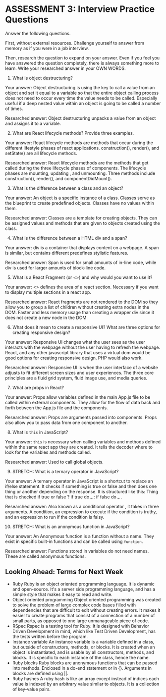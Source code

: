 # ASSESSMENT 3: Interview Practice Questions

Answer the following questions.

First, without external resources. Challenge yourself to answer from memory as if you were in a job interview.

Then, research the question to expand on your answer. Even if you feel you have answered the question completely, there is always something more to learn. Write your researched answer in your OWN WORDS.


1. What is object destructuring?

  Your answer:
  Object destructuring is using the key to call a value from an object and set it equal to a variable so that the entire object calling process does not need to occur every time the value needs to be called.  Especially useful if a deep nested value within an object is going to be called a number of times.

  Researched answer:
  Object destructuring unpacks a value from an object and assigns it to a variable.


2. What are React lifecycle methods? Provide three examples.

  Your answer:
  React lifecycle methods are methods that occur during the different lifestyle phases of react applications.  construction(), render(), and setState() are all lifecycle methods.


  Researched answer:
  React lifecycle methods are the methods that get called during the three lifecycle phases of components.  The lifecycle phases are mounting, updating , and unmounting.  Three methods include construction(), render(), and componentDidMount().


3. What is the difference between a class and an object?

  Your answer:
  An object is a specific instance of a class. Classes serve as the blueprint to create predefined objects. Classes have no values within them.

  Researched answer:
  Classes are a template for creating objects.  They can be assigned values and methods that are given to objects created using the class.


4. What is the difference between a HTML div and a span?

  Your answer:
  div is a container that displays content on a webpage.  A span is similar, but contains different predefines stylistic features.

  Researched answer:
  Span is used for small amounts of in-line code, while div is used for larger amounts of block-line code.


5. What is a React Fragment (or <>) and why would you want to use it?

  Your answer:
  <> defines the area of a react section.  Necessary if you want to display multiple sections in a react app.

  Researched answer:
  React fragments are not rendered to the DOM so they allow you to group a list of children without creating extra nodes in the DOM. Faster and less memory usage than creating a wrapper div since it does not create a new node in the DOM.


6. What does it mean to create a responsive UI? What are three options for creating responsive design?

  Your answer:
  Responsive UI changes what the user sees as the user interacts with the webpage without the user having to refresh the webpage.  React, and any other javascript library that uses a virtual dom would be good options for creating responsive design.  PHP would also work.

  Researched answer:
  Responsive UI is when the user interface of a website adjusts to fit different screen sizes and user experiences.  The three core principles are a fluid grid system, fluid image use, and media queries.


7. What are props in React?

  Your answer:
  Props allow variables defined in the main App.js file to be called within external components.  They allow for the flow of data back and forth between the App.js file and the components.

  Researched answer:
  Props are arguments passed into components.  Props also allow you to pass data from one component to another.


8. What is `this` in JavaScript?

  Your answer:
  `this` is necessary when calling variables and methods defined within the same react app they are created.  It tells the decoder where to look for the variables and methods called.

  Researched answer:
  Used to call global objects.


9. STRETCH: What is a ternary operator in JavaScript?

  Your answer:
  A ternary operator in JavaScript is a shortcut to replace an if/else statement. It checks if something is true or false and then does one thing or another depending on the response. It is structured like this: Thing that is checked if true or false ?  if true do _ : if false do _ .

  Researched answer:
  Also known as a conditional operator , it takes in three arguments.  A condition, an expression to execute if the condition is truthy, and an expression to run if the condition is falsy.


10. STRETCH: What is an anonymous function in JavaScript?

  Your answer:
  An Anonymous function is a function without a name. They exist in specific built-in functions and can be called using `function`.

  Researched answer:
  Functions stored in variables do not need names.  These are called anonymous functions.


## Looking Ahead: Terms for Next Week
- Ruby
  Ruby is an object oriented programming language.  It is dynamic and open-source.  It's a server side programming language, and has a simple style that makes it easy to read and write.
- Object oriented programming
  Object oriented programming was created to solve the problem of large complex code bases filled with dependencies that are difficult to edit without creating errors.  It makes it easier to create programs that consist of a connection of a number of small parts, as opposed to one large unmanageable piece of code.
- RSpec
  Rspec is a testing tool for Ruby.  It is designed with Behavior Driven Development in mind, which like Test Driven Development, has the tests written before the program.
- Instance variable
  An instance variable is a variable defined in a class, but outside of constructors, methods, or blocks.  It is created when an object is instantiated, and is usable by all constructors, methods, and blocks.  It is specific to each instance of the class, hence the name.
- Ruby blocks
  Ruby blocks are anonymous functions that can be passed into methods.  Enclosed in a do-end statement or in {}.  Arguments in blocks are defined using ||.
- Ruby hashes
  A ruby hash is like an array except instead of indices each value is indexed by an arbitrary value similar to objects.  It is a collection of key-value pairs.
